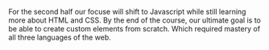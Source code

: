  For the second half our focuse will shift to Javascript
 while still learning more about HTML and CSS. 
 By the end of the course, our ultimate goal is to be able to create custom elements from scratch.
 Which required mastery of all three languages of the web. 
